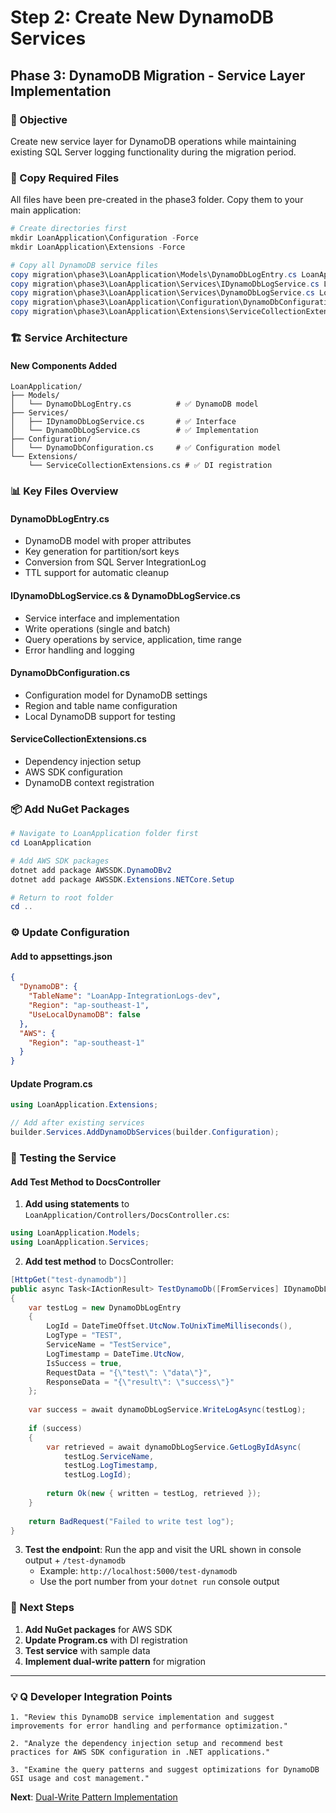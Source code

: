 # Step 2: Create New DynamoDB Services
## Phase 3: DynamoDB Migration - Service Layer Implementation

### 🎯 Objective
Create new service layer for DynamoDB operations while maintaining existing SQL Server logging functionality during the migration period.

### 📁 Copy Required Files

All files have been pre-created in the phase3 folder. Copy them to your main application:

```powershell
# Create directories first
mkdir LoanApplication\Configuration -Force
mkdir LoanApplication\Extensions -Force

# Copy all DynamoDB service files
copy migration\phase3\LoanApplication\Models\DynamoDbLogEntry.cs LoanApplication\Models\
copy migration\phase3\LoanApplication\Services\IDynamoDbLogService.cs LoanApplication\Services\
copy migration\phase3\LoanApplication\Services\DynamoDbLogService.cs LoanApplication\Services\
copy migration\phase3\LoanApplication\Configuration\DynamoDbConfiguration.cs LoanApplication\Configuration\
copy migration\phase3\LoanApplication\Extensions\ServiceCollectionExtensions.cs LoanApplication\Extensions\
```

### 🏗️ Service Architecture

#### New Components Added
```
LoanApplication/
├── Models/
│   └── DynamoDbLogEntry.cs          # ✅ DynamoDB model
├── Services/
│   ├── IDynamoDbLogService.cs       # ✅ Interface
│   └── DynamoDbLogService.cs        # ✅ Implementation
├── Configuration/
│   └── DynamoDbConfiguration.cs     # ✅ Configuration model
└── Extensions/
    └── ServiceCollectionExtensions.cs # ✅ DI registration
```

### 📊 Key Files Overview

#### DynamoDbLogEntry.cs
- DynamoDB model with proper attributes
- Key generation for partition/sort keys
- Conversion from SQL Server IntegrationLog
- TTL support for automatic cleanup

#### IDynamoDbLogService.cs & DynamoDbLogService.cs
- Service interface and implementation
- Write operations (single and batch)
- Query operations by service, application, time range
- Error handling and logging

#### DynamoDbConfiguration.cs
- Configuration model for DynamoDB settings
- Region and table name configuration
- Local DynamoDB support for testing

#### ServiceCollectionExtensions.cs
- Dependency injection setup
- AWS SDK configuration
- DynamoDB context registration

### 📦 Add NuGet Packages

```powershell
# Navigate to LoanApplication folder first
cd LoanApplication

# Add AWS SDK packages
dotnet add package AWSSDK.DynamoDBv2
dotnet add package AWSSDK.Extensions.NETCore.Setup

# Return to root folder
cd ..
```

### ⚙️ Update Configuration

#### Add to appsettings.json
```json
{
  "DynamoDB": {
    "TableName": "LoanApp-IntegrationLogs-dev",
    "Region": "ap-southeast-1",
    "UseLocalDynamoDB": false
  },
  "AWS": {
    "Region": "ap-southeast-1"
  }
}
```

#### Update Program.cs
```csharp
using LoanApplication.Extensions;

// Add after existing services
builder.Services.AddDynamoDbServices(builder.Configuration);
```

### 🧪 Testing the Service

#### Add Test Method to DocsController

1. **Add using statements** to `LoanApplication/Controllers/DocsController.cs`:
```csharp
using LoanApplication.Models;
using LoanApplication.Services;
```

2. **Add test method** to DocsController:
```csharp
[HttpGet("test-dynamodb")]
public async Task<IActionResult> TestDynamoDb([FromServices] IDynamoDbLogService dynamoDbLogService)
{
    var testLog = new DynamoDbLogEntry
    {
        LogId = DateTimeOffset.UtcNow.ToUnixTimeMilliseconds(),
        LogType = "TEST",
        ServiceName = "TestService",
        LogTimestamp = DateTime.UtcNow,
        IsSuccess = true,
        RequestData = "{\"test\": \"data\"}",
        ResponseData = "{\"result\": \"success\"}"
    };
    
    var success = await dynamoDbLogService.WriteLogAsync(testLog);
    
    if (success)
    {
        var retrieved = await dynamoDbLogService.GetLogByIdAsync(
            testLog.ServiceName, 
            testLog.LogTimestamp, 
            testLog.LogId);
        
        return Ok(new { written = testLog, retrieved });
    }
    
    return BadRequest("Failed to write test log");
}
```

3. **Test the endpoint**: Run the app and visit the URL shown in console output + `/test-dynamodb`
   - Example: `http://localhost:5000/test-dynamodb`
   - Use the port number from your `dotnet run` console output

### 🚀 Next Steps
1. **Add NuGet packages** for AWS SDK
2. **Update Program.cs** with DI registration
3. **Test service** with sample data
4. **Implement dual-write pattern** for migration

---

### 💡 Q Developer Integration Points

```
1. "Review this DynamoDB service implementation and suggest improvements for error handling and performance optimization."

2. "Analyze the dependency injection setup and recommend best practices for AWS SDK configuration in .NET applications."

3. "Examine the query patterns and suggest optimizations for DynamoDB GSI usage and cost management."
```

**Next**: [Dual-Write Pattern Implementation](./06-step3-dual-write-pattern.md)